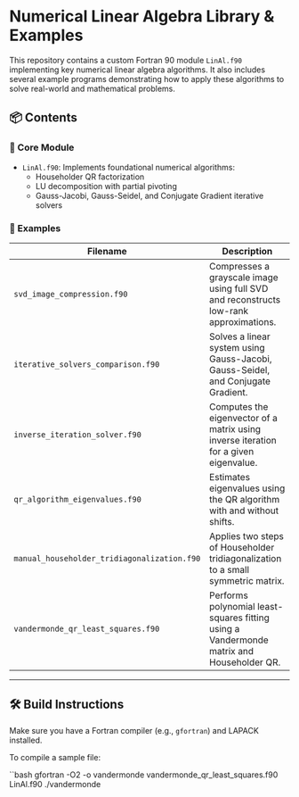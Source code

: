 # Numerical Linear Algebra Library & Examples

This repository contains a custom Fortran 90 module `LinAl.f90` implementing key numerical linear algebra algorithms. It also includes several example programs demonstrating how to apply these algorithms to solve real-world and mathematical problems.

## 📦 Contents

### 🔧 Core Module
- `LinAl.f90`: Implements foundational numerical algorithms:
    - Householder QR factorization
    - LU decomposition with partial pivoting
    - Gauss-Jacobi, Gauss-Seidel, and Conjugate Gradient iterative solvers

### 📁 Examples

| Filename                                     | Description |
|---------------------------------------------|-------------|
| `svd_image_compression.f90`                 | Compresses a grayscale image using full SVD and reconstructs low-rank approximations. |
| `iterative_solvers_comparison.f90`          | Solves a linear system using Gauss-Jacobi, Gauss-Seidel, and Conjugate Gradient. |
| `inverse_iteration_solver.f90`              | Computes the eigenvector of a matrix using inverse iteration for a given eigenvalue. |
| `qr_algorithm_eigenvalues.f90`              | Estimates eigenvalues using the QR algorithm with and without shifts. |
| `manual_householder_tridiagonalization.f90` | Applies two steps of Householder tridiagonalization to a small symmetric matrix. |
| `vandermonde_qr_least_squares.f90`          | Performs polynomial least-squares fitting using a Vandermonde matrix and Householder QR. |

---

## 🛠️ Build Instructions

Make sure you have a Fortran compiler (e.g., `gfortran`) and LAPACK installed.

To compile a sample file:

``bash
gfortran -O2 -o vandermonde vandermonde_qr_least_squares.f90 LinAl.f90
./vandermonde
